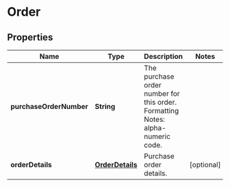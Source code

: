 
# Order

## Properties
Name | Type | Description | Notes
------------ | ------------- | ------------- | -------------
**purchaseOrderNumber** | **String** | The purchase order number for this order. Formatting Notes: alpha-numeric code. | 
**orderDetails** | [**OrderDetails**](OrderDetails.md) | Purchase order details. |  [optional]



